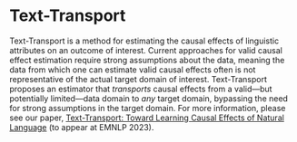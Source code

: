 # Text-Transport

Text-Transport is a method for estimating the causal effects of linguistic attributes on an outcome of interest. Current approaches for valid causal effect estimation require strong assumptions about the data, meaning the data from which
one can estimate valid causal effects often is not representative of the actual target domain of interest. Text-Transport proposes an estimator that *transports* causal effects from a valid—but potentially limited—data domain to *any* target domain, bypassing the need for strong assumptions in the target domain. For more information, please see our paper, [Text-Transport: Toward Learning Causal Effects of Natural Language]() (to appear at EMNLP 2023).

